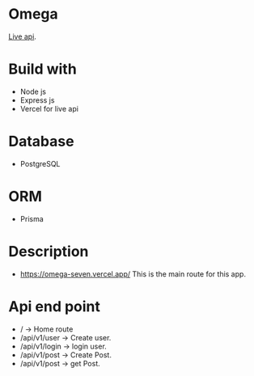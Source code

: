 # Omega

[Live api](https://omega-seven.vercel.app/).

# Build with

- Node js
- Express js
- Vercel for live api

# Database

- PostgreSQL

# ORM

- Prisma

# Description

- https://omega-seven.vercel.app/ This is the main route for this app.

# Api end point

- / -> Home route
- /api/v1/user -> Create user.
- /api/v1/login -> login user.
- /api/v1/post -> Create Post.
- /api/v1/post -> get Post.
